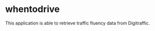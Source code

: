 whentodrive
===========

This application is able to retrieve traffic fluency data from Digitraffic.
